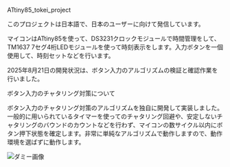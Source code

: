 ATtiny85_tokei_project

このプロジェクトは日本語で、日本のユーザーに向けて発信しています。

マイコンはATtiny85を使って、DS3231クロックモジュールで時間管理をして、TM1637 7セグ4桁LEDモジュールを使って時刻表示をします。入力ボタンを一個使用して、時刻セットなどを行います。

2025年8月21日の開発状況は、ボタン入力のアルゴリズムの検証と確認作業を行いました。

ボタン入力のチャタリング対策について

ボタン入力のチャタリング対策のアルゴリズムを独自に開発して実装しました。一般的に用いられているタイマーを使ってのチャタリング回避や、安定しないチャタリングのバウンドのカウントなどを行わず、マイコンの数サイクル以内にボタン押下状態を確定します。非常に単純なアルゴリズムで動作しますので、動作環境を選ばずに動作します。

![ダミー画像](https://via.placeholder.com/150 "ダミー画像")
